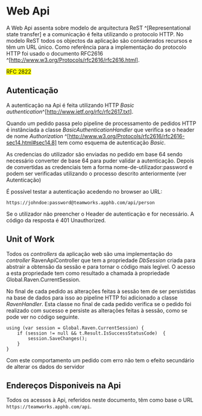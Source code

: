 Web Api 
=

A Web Api assenta sobre modelo de arquitectura ReST ^[Representational state transfer] e a comunicação é feita utilizando o protocolo HTTP. 
No modelo ReST todos os objectos da aplicação são considerados recursos e têm um URL único. 
Como referência para a implementação do protocolo HTTP foi usado o documento RFC2616 ^[http://www.w3.org/Protocols/rfc2616/rfc2616.html].

<span style="background-color: yellow">RFC 2822</span>

Autenticação 
-

A autenticação na Api é feita utilizando HTTP *Basic authentication*^[http://www.ietf.org/rfc/rfc2617.txt]. 

Quando um pedido passa pelo pipeline de processamento de pedidos HTTP é instânciada a classe *BasicAuthenticationHandler* que verifica se o header de nome *Authorization* ^[http://www.w3.org/Protocols/rfc2616/rfc2616-sec14.html#sec14.8] tem como esquema de autenticação *Basic*.

As credencias do utilizador são enviadas no pedido em base 64 sendo necessário converter de base 64 para puder validar a autenticação. Depois de convertidas as credenciais tem a forma nome-de-utilizador:password e podem ser verificadas utilizando o processo descrito anteriormente (ver Autenticação)

É possível testar a autenticação acedendo no browser ao URL:
````
https://johndoe:password@teamworks.apphb.com/api/person
````

Se o utilizador não preencher o Header de autenticação e for necessário. A código da resposta é 401 Unauthorized.

Unit of Work
-

Todos os *controllers* da aplicação web são uma implementação do *controller* RavenApiController que tem a propriedade *DbSession* criada para abstrair a obtensão da sessão e para tornar o código mais legível. 
O acesso a esta propriedade tem como resultado a chamada à propriedade Global.Raven.CurrentSession.

No final de cada pedido as alterações feitas à sessão tem de ser persistidas na base de dados para isso ao pipeline HTTP foi adicionado a classe *RavenHandler*. Esta classe no final de cada pedido verifica se o pedido foi realizado com sucesso e persiste as alterações feitas à sessão, como se pode ver no código seguinte.

````
using (var session = Global.Raven.CurrentSession) {  
    if (session != null && t.Result.IsSuccessStatusCode)  {  
        session.SaveChanges();  
    }  
}  
````

Com este comportamento um pedido com erro não tem o efeito secundário de alterar os dados do servidor

Endereços Disponiveis na Api
-

Todos os acessos à Api, referidos neste documento, têm como base o URL `https://teamworks.apphb.com/api`.